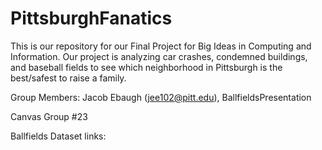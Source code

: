 # PittsburghFanatics
This is our repository for our Final Project for Big Ideas in Computing and Information. Our project is analyzing car crashes, condemned buildings, and baseball fields to see which neighborhood in Pittsburgh is the best/safest to raise a family.

Group Members:
Jacob Ebaugh (jee102@pitt.edu), BallfieldsPresentation

Canvas Group #23

Ballfields Dataset links:
